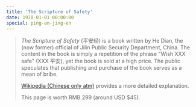 ```yaml
---
title: 'The Scripture of Safety'
date: 1970-01-01 00:00:00
special: ping-an-jing-en
---
```


> _The Scripture of Safety_ (平安经) is a book written by He Dian, the (now former) official of Jilin Public Security Department, China. The content in the book is simply a repetition of the phrase "Wish XXX safe" (XXX 平安), yet the book is sold at a high price. The public speculates that publishing and purchase of the book serves as a mean of bribe.
>
> [Wikipedia (Chinese only atm)](https://zh.wikipedia.org/wiki/%E5%B9%B3%E5%AE%89%E7%BB%8F) provides a more detailed explanation.
>
> This page is worth RMB 299 (around USD $45).
